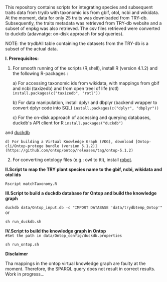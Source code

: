 This repository contains scripts for integrating species and subsequent traits data from trydb with taxonomic ids from gbif, otol, ncbi and wikidata. At the moment, data for only 25 traits was downloaded from TRY-db. Subsequently, the traits metadata was retrieved from TRY-db website and a subset of enpkg was also retrieved. The csv files retrieved were converted to duckdb (adavnatge: on-disk approach for sql queries). 

NOTE: the trydbAll table containing the datasets from the TRY-db is a subset of the actual data.

**I. Prerequisites:**

1. For smooth running of the scripts (R,shell), install R (version 4.1.2) and the following R-packages :

	a) For accessing taxonomic ids from wikidata, with mappings from gbif and ncbi (taxizedb) and from open treel of life (rotl)
`install.packages(c("taxizedb", "rotl"))`

	b) For data manipulation, install dplyr and dbplyr (backend wrapper to convert dplyr code into SQL)
`install.packages(c("dplyr", "dbplyr"))`

	c) For the on-disk approach of accessing and querying databases, duckdb's API client for R
`install.packages("duckdb")`

and [duckdb](https://duckdb.org/docs/installation/?version=stable&environment=cli&platform=linux&download_method=package_manager)

	d) For building a Virtual Knowledge Graph (VKG), download [Ontop-cli/Ontop-protege bundle (version 5.1.2)](https://github.com/ontop/ontop/releases/tag/ontop-5.1.2)

2. For converting ontology files (e.g.: owl to ttl), install [robot](https://github.com/ontodev/robot/releases/tag/v1.9.5).


**II.Script to map the TRY plant species name to the gbif, ncbi, wikidata and otol ids**

`Rscript matchTaxonomy.R`

**III.Script to build a duckdb database for Ontop and build the knowledge graph**

`duckdb data/Ontop_input.db -c "IMPORT DATABASE 'data/trydbtemp_Ontop'"` or 

`sh run_duckdb.sh`

**IV.Script to build the knowledge graph in Ontop**   
`#Set the path in data/Ontop_config/duckdb.properties` 

`sh run_ontop.sh`

**Disclaimer**

Tha mappings in the ontop virtual knowledge graph are faulty at the moment. Therefore, the SPARQL query does not result in correct results. Work in progress...
